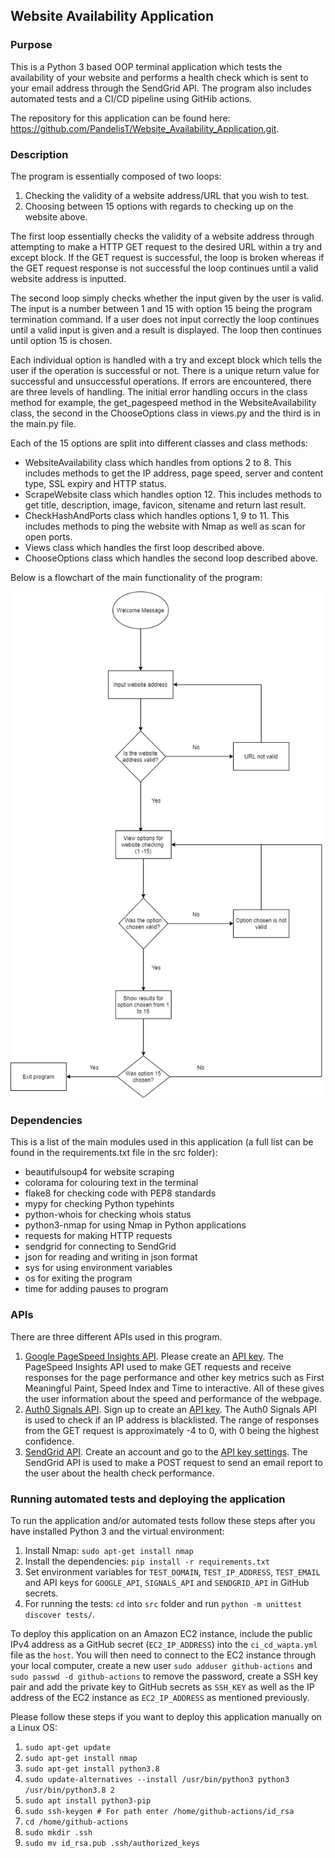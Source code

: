 ## Website Availability Application 

### Purpose

This is a Python 3 based OOP terminal application which tests the availability of your website and performs a health check which is sent to your email address through the SendGrid API. The program also includes automated tests and a CI/CD pipeline using GitHib actions.

The repository for this application can be found here: https://github.com/PandelisT/Website_Availability_Application.git.

### Description

The program is essentially composed of two loops: 
1) Checking the validity of a website address/URL that you wish to test.
2) Choosing between 15 options with regards to checking up on the website above.

The first loop essentially checks the validity of a website address through attempting to make a HTTP GET request to the desired URL within a try and except block. If the GET request is successful, the loop is broken whereas if the GET request response is not successful the loop continues until a valid website address is inputted.

The second loop simply checks whether the input given by the user is valid. The input is a number between 1 and 15 with option 15 being the program termination command. If a user does not input correctly the loop continues until a valid input is given and a result is displayed. The loop then continues until option 15 is chosen. 

Each individual option is handled with a try and except block which tells the user if the operation is successful or not. There is a unique return value for successful and unsuccessful operations. If errors are encountered, there are three levels of handling. The initial error handling occurs in the class method for example, the get_pagespeed method in the WebsiteAvailability class, the second in the ChooseOptions class in views.py and the third is in the main.py file. 

Each of the 15 options are split into different classes and class methods:

- WebsiteAvailability class which handles from options 2 to 8. This includes methods to get the IP address, page speed, server and content type, SSL expiry and HTTP status.
- ScrapeWebsite class which handles option 12. This includes methods to get title, description, image, favicon, sitename and return last result.
- CheckHashAndPorts class which handles options 1, 9 to 11. This includes methods to ping the website with Nmap as well as scan for open ports.
- Views class which handles the first loop described above.
- ChooseOptions class which handles the second loop described above.

Below is a flowchart of the main functionality of the program:

![WAA Flowchart](images/WAA.png)

### Dependencies

This is a list of the main modules used in this application (a full list can be found in the requirements.txt file in the src folder):

- beautifulsoup4 for website scraping
- colorama for colouring text in the terminal
- flake8 for checking code with PEP8 standards
- mypy for checking Python typehints
- python-whois for checking whois status
- python3-nmap for using Nmap in Python applications
- requests for making HTTP requests
- sendgrid for connecting to SendGrid
- json for reading and writing in json format
- sys for using environment variables
- os for exiting the program
- time for adding pauses to program

### APIs 

There are three different APIs used in this program.

1) [Google PageSpeed Insights API](https://developers.google.com/speed/docs/insights/v5/get-started). Please create an [API key](https://console.developers.google.com/apis/credentials).
The PageSpeed Insights API used to make GET requests and receive responses for the page performance and other key metrics such as First Meaningful Paint, Speed Index and Time to interactive. All of these gives the user information about the speed and performance of the webpage.
2) [Auth0 Signals API](https://auth0.com/signals/docs/). Sign up to create an [API key](https://auth0.com/signup).
The Auth0 Signals API is used to check if an IP address is blacklisted. The range of responses from the GET request is approximately -4 to 0, with 0 being the highest confidence.
3) [SendGrid API](https://sendgrid.com/docs/API_Reference/api_v3.html). Create an account and go to the [API key settings](https://app.sendgrid.com/settings/api_keys).
The SendGrid API is used to make a POST request to send an email report to the user about the health check performance.  

### Running automated tests and deploying the application

To run the application and/or automated tests follow these steps after you have installed Python 3 and the virtual environment:
1) Install Nmap: ```sudo apt-get install nmap```
2) Install the dependencies: ```pip install -r requirements.txt```
3) Set environment variables for ```TEST_DOMAIN```, ```TEST_IP_ADDRESS```, ```TEST_EMAIL``` and API keys for ```GOOGLE_API```, ```SIGNALS_API``` and ```SENDGRID_API``` in GitHub secrets.
4) For running the tests: ```cd``` into  ```src``` folder and run ```python -m unittest discover tests/```.

To deploy this application on an Amazon EC2 instance, include the public IPv4 address as a GitHub secret (```EC2_IP_ADDRESS```) into the ```ci_cd_wapta.yml``` file as the ```host```. You will then need to connect to the EC2 instance through your local computer, create a new user ```sudo adduser github-actions``` and ```sudo passwd -d github-actions``` to remove the password, create a SSH key pair and add the private key to GitHub secrets as ```SSH_KEY``` as well as the IP address of the EC2 instance as ```EC2_IP_ADDRESS``` as mentioned previously.

Please follow these steps if you want to deploy this application manually on a Linux OS:
1) ```sudo apt-get update```
2) ```sudo apt-get install nmap```
3) ```sudo apt-get install python3.8```
4) ```sudo update-alternatives --install /usr/bin/python3 python3 /usr/bin/python3.8 2```
5) ```sudo apt install python3-pip```
6) ```sudo ssh-keygen # For path enter /home/github-actions/id_rsa```
7) ```cd /home/github-actions```
8) ```sudo mkdir .ssh```
9) ```sudo mv id_rsa.pub .ssh/authorized_keys```